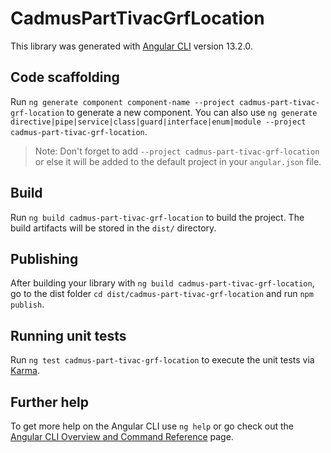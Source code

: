 # CadmusPartTivacGrfLocation

This library was generated with [Angular CLI](https://github.com/angular/angular-cli) version 13.2.0.

## Code scaffolding

Run `ng generate component component-name --project cadmus-part-tivac-grf-location` to generate a new component. You can also use `ng generate directive|pipe|service|class|guard|interface|enum|module --project cadmus-part-tivac-grf-location`.
> Note: Don't forget to add `--project cadmus-part-tivac-grf-location` or else it will be added to the default project in your `angular.json` file. 

## Build

Run `ng build cadmus-part-tivac-grf-location` to build the project. The build artifacts will be stored in the `dist/` directory.

## Publishing

After building your library with `ng build cadmus-part-tivac-grf-location`, go to the dist folder `cd dist/cadmus-part-tivac-grf-location` and run `npm publish`.

## Running unit tests

Run `ng test cadmus-part-tivac-grf-location` to execute the unit tests via [Karma](https://karma-runner.github.io).

## Further help

To get more help on the Angular CLI use `ng help` or go check out the [Angular CLI Overview and Command Reference](https://angular.io/cli) page.
